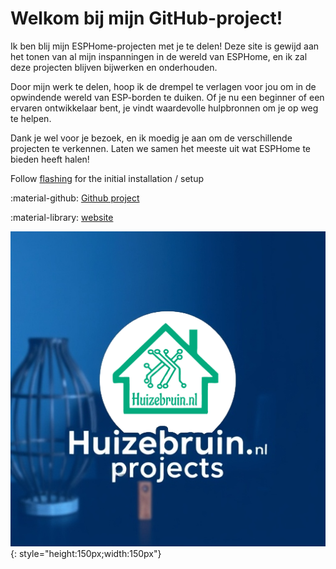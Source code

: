 # Welkom bij mijn GitHub-project!

<p>Ik ben blij mijn ESPHome-projecten met je te delen! Deze site is gewijd aan het tonen van al mijn inspanningen in de
      wereld van ESPHome, en ik zal deze projecten blijven bijwerken en onderhouden.</p>
    <p>Door mijn werk te delen, hoop ik de drempel te verlagen voor jou om in de opwindende wereld van ESP-borden te duiken.
      Of je nu een beginner of een ervaren ontwikkelaar bent, je vindt waardevolle hulpbronnen om je op weg te helpen.</p>
    <p>Dank je wel voor je bezoek, en ik moedig je aan om de verschillende projecten te verkennen. Laten we samen het meeste
      uit wat ESPHome te bieden heeft halen!</p>

Follow [flashing](flashing.html) for the initial installation / setup

:material-github: [Github project](https://github.com/huizebruin/Huizebruin-projecten)

:material-library: [website](https://huizebruin.github.io/Huizebruin-projecten)

![](images/huizebruin-projects.png){: style="height:150px;width:150px"}
